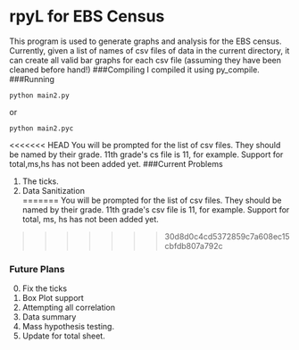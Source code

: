 rpyL for EBS Census
====
This program is used to generate graphs and analysis for the EBS census. Currently, given a list of names of csv files of data in the current directory, it can create all valid bar graphs for each csv file (assuming they have been cleaned before hand!)
###Compiling
I compiled it using py_compile.
###Running
```
python main2.py
```
or
```
python main2.pyc
```
<<<<<<< HEAD
You will be prompted for the list of csv files. They should be named by their grade. 11th grade's cs file is 11, for example. Support for total,ms,hs has not been added yet.
###Current Problems
1. The ticks.
2. Data Sanitization  
=======
You will be prompted for the list of csv files. They should be named by their grade. 11th grade's csv file is 11, for example. Support for total, ms, hs has not been added yet.
>>>>>>> 30d8d0c4cd5372859c7a608ec15cbfdb807a792c
### Future Plans
0. Fix the ticks
1. Box Plot support
2. Attempting all correlation
3. Data summary
4. Mass hypothesis testing.
5. Update for total sheet.

